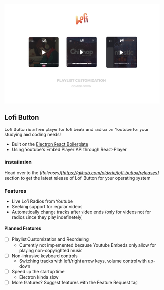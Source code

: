 
<p align='center'>
  <img src='./app-preview-assets/preview.png'>
</p>


## Lofi Button
Lofi Button is a free player for lofi beats and radios on Youtube for your studying and coding needs!

- Built on the [Electron React Boilerplate](https://github.com/electron-react-boilerplate/electron-react-boilerplate)
- Using Youtube's Embed Player API through React-Player


### Installation

Head over to the *(Releases)[https://github.com/alderie/lofi-button/releases]* section to get the latest release of Lofi Button for your operating system


### Features

- Live Lofi Radios from Youtube
- Seeking support for regular videos
- Automatically change tracks after video ends (only for videos not for radios since they play indefinetely)

#### Planned Features

- [ ] Playlist Customization and Reordering
  - Currently not implemented because Youtube Embeds only allow for playing non-copyrighted music
- [ ] Non-intrusive keyboard controls 
  - Switching tracks with left/right arrow keys, volume control with up-down
- [ ] Speed up the startup time
  - Electron kinda slow
- [ ] More features? Suggest features with the Feature Request tag